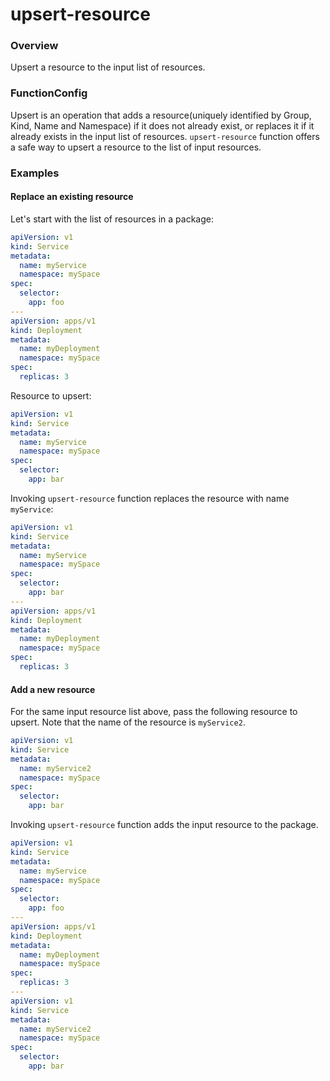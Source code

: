 # upsert-resource

### Overview

<!--mdtogo:Short-->

Upsert a resource to the input list of resources.

<!--mdtogo-->

### FunctionConfig

<!--mdtogo:Long-->

Upsert is an operation that adds a resource(uniquely identified by Group, Kind, Name and Namespace)
if it does not already exist, or replaces it if it already exists in the input list of resources.
`upsert-resource` function offers a safe way to upsert a resource to the list of input resources.

<!--mdtogo-->

### Examples

<!--mdtogo:Examples-->

#### Replace an existing resource

Let's start with the list of resources in a package:

```yaml
apiVersion: v1
kind: Service
metadata:
  name: myService
  namespace: mySpace
spec:
  selector:
    app: foo
---
apiVersion: apps/v1
kind: Deployment
metadata:
  name: myDeployment
  namespace: mySpace
spec:
  replicas: 3
```

Resource to upsert:

```yaml
apiVersion: v1
kind: Service
metadata:
  name: myService
  namespace: mySpace
spec:
  selector:
    app: bar
```

Invoking `upsert-resource` function replaces the resource with name `myService`:

```yaml
apiVersion: v1
kind: Service
metadata:
  name: myService
  namespace: mySpace
spec:
  selector:
    app: bar
---
apiVersion: apps/v1
kind: Deployment
metadata:
  name: myDeployment
  namespace: mySpace
spec:
  replicas: 3
```

#### Add a new resource

For the same input resource list above, pass the following resource to upsert.
Note that the name of the resource is `myService2`.

```yaml
apiVersion: v1
kind: Service
metadata:
  name: myService2
  namespace: mySpace
spec:
  selector:
    app: bar
```

Invoking `upsert-resource` function adds the input resource to the package.

```yaml
apiVersion: v1
kind: Service
metadata:
  name: myService
  namespace: mySpace
spec:
  selector:
    app: foo
---
apiVersion: apps/v1
kind: Deployment
metadata:
  name: myDeployment
  namespace: mySpace
spec:
  replicas: 3
---
apiVersion: v1
kind: Service
metadata:
  name: myService2
  namespace: mySpace
spec:
  selector:
    app: bar
```

<!--mdtogo-->
